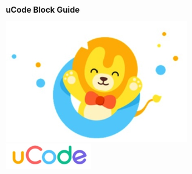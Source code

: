 ## uCode Block Guide
![](../../assets/images/course-en/course1/001.jpeg)  
![](../../assets/images/course-en/course1/002.jpeg)  
